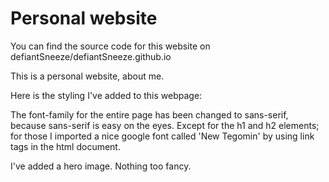 # Personal website

You can find the source code for this website on 
defiantSneeze/defiantSneeze.github.io

This is a personal website, about me.

Here is the styling I've added to this webpage:

The font-family for the entire page has been changed to sans-serif,
because sans-serif is easy on the eyes.
Except for the h1 and h2 elements;
for those I imported a nice google font called 'New Tegomin'
by using link tags in the html document.

I've added a hero image.  Nothing too fancy.